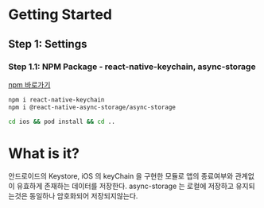 # Getting Started

## Step 1: Settings

### Step 1.1: NPM Package - react-native-keychain, async-storage

[npm 바로가기](https://www.npmjs.com/package/react-native-keychain)

```bash
npm i react-native-keychain
npm i @react-native-async-storage/async-storage

cd ios && pod install && cd ..

```

# What is it?

안드로이드의 Keystore, iOS 의 keyChain 을 구현한 모듈로 앱의 종료여부와 관계없이 유효하게 존재하는 데이터를 저장한다.
async-storage 는 로컬에 저장하고 유지되는것은 동일하나 암호화되어 저장되지않는다.
